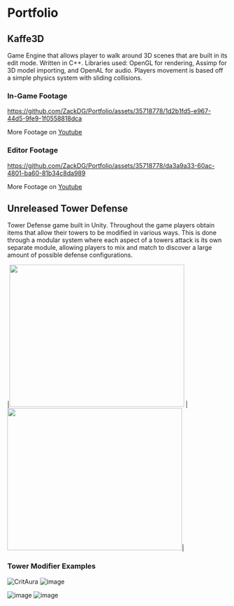 # Portfolio
## Kaffe3D
Game Engine that allows player to walk around 3D scenes that are built in its edit mode. Written in C++. Libraries used: OpenGL for rendering, Assimp for 3D model importing, and OpenAL for audio. Players movement is based off a simple physics system with sliding collisions.

### In-Game Footage
https://github.com/ZackDG/Portfolio/assets/35718778/1d2b1fd5-e967-44d5-9fe9-1f0558818dca

More Footage on [Youtube](https://youtu.be/wtT3F6iG9IY)

### Editor Footage
https://github.com/ZackDG/Portfolio/assets/35718778/da3a9a33-60ac-4801-ba60-81b34c8da989

More Footage on [Youtube](https://youtu.be/0w_RUuA5wy8)

## Unreleased Tower Defense
Tower Defense game built in Unity. Throughout the game players obtain items that allow their towers to be modified in various ways. This is done through a modular system where each aspect of a towers attack is its own separate module, allowing players to mix and match to discover a large amount of possible defense configurations.

|<img src="https://github.com/ZackDG/Portfolio/assets/35718778/677ca5c0-3d6c-433c-972c-55706c6a4de1" width = "400" height="325">  |  <img src="https://github.com/ZackDG/Portfolio/assets/35718778/50ea8eef-76df-428a-b026-78bfd546c123" width = "400" height="325">|

### Tower Modifier Examples

![CritAura](https://github.com/ZackDG/Portfolio/assets/35718778/1f2b5515-84b7-4b5c-b520-75e41b89ea65)    ![image](https://github.com/ZackDG/Portfolio/assets/35718778/7db2668a-ae12-4ef4-8531-7ab2aa464fb5)

![image](https://github.com/ZackDG/Portfolio/assets/35718778/6b2824ef-fa2d-456e-9b52-8e5ebc1d33ac)    ![image](https://github.com/ZackDG/Portfolio/assets/35718778/1899efde-53ff-43c0-b8d0-7706995bee39)

